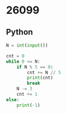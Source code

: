 # 26099

## Python

```python
N = int(input())

cnt = 0
while 0 <= N:
    if N % 5 == 0:
        cnt += N // 5
        print(cnt)
        break
    N -= 3
    cnt += 1
else:
    print(-1)

```
